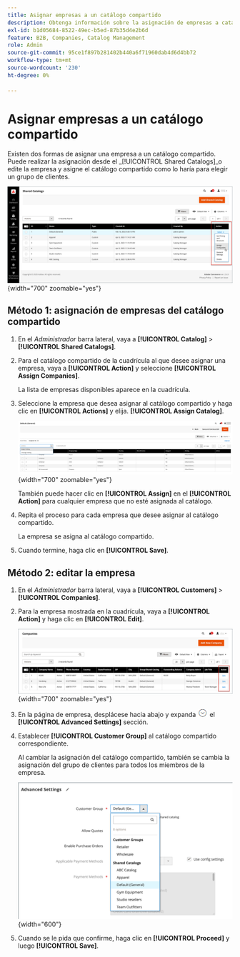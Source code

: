 ```yaml
---
title: Asignar empresas a un catálogo compartido
description: Obtenga información sobre la asignación de empresas a catálogos compartidos.
exl-id: b1d05684-8522-49ec-b5ed-87b35d4e2b6d
feature: B2B, Companies, Catalog Management
role: Admin
source-git-commit: 95ce1f897b281402b440a6f71960dab4d6d4bb72
workflow-type: tm+mt
source-wordcount: '230'
ht-degree: 0%

---
```


# Asignar empresas a un catálogo compartido

Existen dos formas de asignar una empresa a un catálogo compartido. Puede realizar la asignación desde el _[!UICONTROL Shared Catalogs]_o edite la empresa y asigne el catálogo compartido como lo haría para elegir un grupo de clientes.

![Asignar compañías](./assets/shared-catalog-assign-companies.png){width="700" zoomable="yes"}

## Método 1: asignación de empresas del catálogo compartido

1. En el _Administrador_ barra lateral, vaya a **[!UICONTROL Catalog]** > **[!UICONTROL Shared Catalogs]**.

1. Para el catálogo compartido de la cuadrícula al que desee asignar una empresa, vaya a **[!UICONTROL Action]** y seleccione **[!UICONTROL Assign Companies]**.

   La lista de empresas disponibles aparece en la cuadrícula.

1. Seleccione la empresa que desea asignar al catálogo compartido y haga clic en **[!UICONTROL Actions]** y elija. **[!UICONTROL Assign Catalog]**.

   ![Compañías disponibles](./assets/shared-catalog-assign-companies-grid-view.png){width="700" zoomable="yes"}

   También puede hacer clic en **[!UICONTROL Assign]** en el **[!UICONTROL Action]** para cualquier empresa que no esté asignada al catálogo.

1. Repita el proceso para cada empresa que desee asignar al catálogo compartido.

   La empresa se asigna al catálogo compartido.

1. Cuando termine, haga clic en **[!UICONTROL Save]**.

## Método 2: editar la empresa

1. En el _Administrador_ barra lateral, vaya a **[!UICONTROL Customers]** > **[!UICONTROL Companies]**.

1. Para la empresa mostrada en la cuadrícula, vaya a **[!UICONTROL Action]** y haga clic en **[!UICONTROL Edit]**.

   ![Editar compañía](./assets/companies-grid-edit.png){width="700" zoomable="yes"}

1. En la página de empresa, desplácese hacia abajo y expanda ![Selector de expansión](../assets/icon-display-expand.png) el **[!UICONTROL Advanced Settings]** sección.

1. Establecer **[!UICONTROL Customer Group]** al catálogo compartido correspondiente.

   Al cambiar la asignación del catálogo compartido, también se cambia la asignación del grupo de clientes para todos los miembros de la empresa.

   ![Grupos de clientes/catálogos compartidos](./assets/company-advanced-settings-customer-group-admin.png){width="600"}

1. Cuando se le pida que confirme, haga clic en **[!UICONTROL Proceed]** y luego **[!UICONTROL Save]**.
